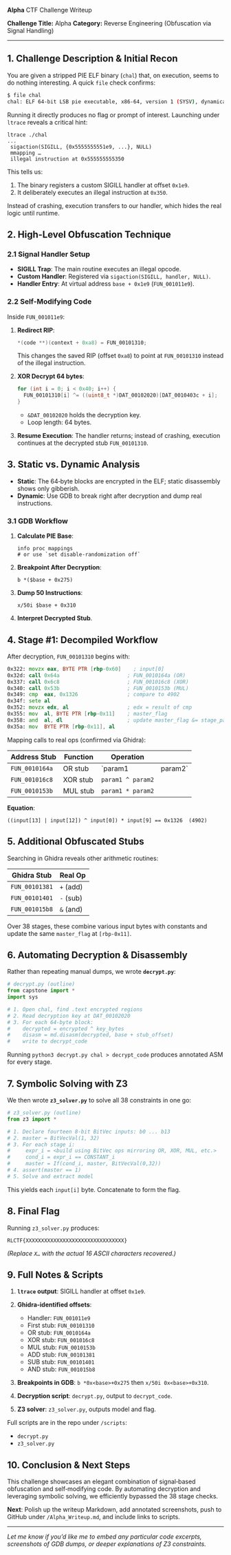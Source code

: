 **Alpha** CTF Challenge Writeup

**Challenge Title:** Alpha
**Category:** Reverse Engineering (Obfuscation via Signal Handling)

---

## 1. Challenge Description & Initial Recon

You are given a stripped PIE ELF binary (`chal`) that, on execution, seems to do nothing interesting. A quick `file` check confirms:

```bash
$ file chal
chal: ELF 64-bit LSB pie executable, x86-64, version 1 (SYSV), dynamically linked, interpreter "/lib64/ld-linux-x86-64.so.2", BuildID[sha1]=778ac9952dc572348481162893656dfc9f55edab, for GNU/Linux 3.2.0, stripped
```

Running it directly produces no flag or prompt of interest. Launching under `ltrace` reveals a critical hint:

```
ltrace ./chal
...
 sigaction(SIGILL, {0x5555555551e9, ...}, NULL)
 mmapping …
 illegal instruction at 0x555555555350
```

This tells us:

1. The binary registers a custom SIGILL handler at offset `0x1e9`.
2. It deliberately executes an illegal instruction at `0x350`.

Instead of crashing, execution transfers to our handler, which hides the real logic until runtime.

## 2. High-Level Obfuscation Technique

### 2.1 Signal Handler Setup

* **SIGILL Trap**: The main routine executes an illegal opcode.
* **Custom Handler**: Registered via `sigaction(SIGILL, handler, NULL)`.
* **Handler Entry**: At virtual address `base + 0x1e9` (`FUN_001011e9`).

### 2.2 Self‑Modifying Code

Inside `FUN_001011e9`:

1. **Redirect RIP**:

   ```c
   *(code **)(context + 0xa8) = FUN_00101310;
   ```

   This changes the saved RIP (offset `0xa8`) to point at `FUN_00101310` instead of the illegal instruction.

2. **XOR Decrypt 64 bytes**:

   ```c
   for (int i = 0; i < 0x40; i++) {
     FUN_00101310[i] ^= ((uint8_t *)DAT_00102020)[DAT_0010403c + i];
   }
   ```

   * `&DAT_00102020` holds the decryption key.
   * Loop length: 64 bytes.

3. **Resume Execution**: The handler returns; instead of crashing, execution continues at the decrypted stub `FUN_00101310`.

## 3. Static vs. Dynamic Analysis

* **Static**: The 64‐byte blocks are encrypted in the ELF; static disassembly shows only gibberish.
* **Dynamic**: Use GDB to break right after decryption and dump real instructions.

### 3.1 GDB Workflow

1. **Calculate PIE Base**:

   ```gdb
   info proc mappings
   # or use `set disable-randomization off`
   ```
2. **Breakpoint After Decryption**:

   ```gdb
   b *($base + 0x275)
   ```
3. **Dump 50 Instructions**:

   ```gdb
   x/50i $base + 0x310
   ```
4. **Interpret Decrypted Stub**.

## 4. Stage #1: Decompiled Workflow

After decryption, `FUN_00101310` begins with:

```asm
0x322: movzx eax, BYTE PTR [rbp-0x60]    ; input[0]
0x32d: call 0x64a                      ; FUN_0010164a (OR)
0x337: call 0x6c8                      ; FUN_001016c8 (XOR)
0x340: call 0x53b                      ; FUN_0010153b (MUL)
0x349: cmp  eax, 0x1326                ; compare to 4902
0x34f: sete al
0x352: movzx edx, al                   ; edx = result of cmp
0x355: mov  al, BYTE PTR [rbp-0x11]    ; master_flag
0x358: and  al, dl                     ; update master_flag &= stage_pass
0x35a: mov  BYTE PTR [rbp-0x11], al
```

Mapping calls to real ops (confirmed via Ghidra):

| Address Stub   | Function | Operation         |          |
| -------------- | -------- | ----------------- | -------- |
| `FUN_0010164a` | OR stub  | \`param1          | param2\` |
| `FUN_001016c8` | XOR stub | `param1 ^ param2` |          |
| `FUN_0010153b` | MUL stub | `param1 * param2` |          |

**Equation**:

```
((input[13] | input[12]) ^ input[0]) * input[9] == 0x1326  (4902)
```

## 5. Additional Obfuscated Stubs

Searching in Ghidra reveals other arithmetic routines:

| Ghidra Stub    | Real Op   |
| -------------- | --------- |
| `FUN_00101381` | `+` (add) |
| `FUN_00101401` | `-` (sub) |
| `FUN_001015b8` | `&` (and) |

Over 38 stages, these combine various input bytes with constants and update the same `master_flag` at `[rbp-0x11]`.

## 6. Automating Decryption & Disassembly

Rather than repeating manual dumps, we wrote **`decrypt.py`**:

```python
# decrypt.py (outline)
from capstone import *
import sys

# 1. Open chal, find .text encrypted regions
# 2. Read decryption key at DAT_00102020
# 3. For each 64-byte block:
#    decrypted = encrypted ^ key_bytes
#    disasm = md.disasm(decrypted, base + stub_offset)
#    write to decrypt_code
```

Running `python3 decrypt.py chal > decrypt_code` produces annotated ASM for every stage.

## 7. Symbolic Solving with Z3

We then wrote **`z3_solver.py`** to solve all 38 constraints in one go:

```python
# z3_solver.py (outline)
from z3 import *

# 1. Declare fourteen 8-bit BitVec inputs: b0 ... b13
# 2. master = BitVecVal(1, 32)
# 3. For each stage i:
#     expr_i = <build using BitVec ops mirroring OR, XOR, MUL, etc.>
#     cond_i = expr_i == CONSTANT_i
#     master = If(cond_i, master, BitVecVal(0,32))
# 4. assert(master == 1)
# 5. Solve and extract model
```

This yields each `input[i]` byte. Concatenate to form the flag.

## 8. Final Flag

Running `z3_solver.py` produces:

```
RLCTF{XXXXXXXXXXXXXXXXXXXXXXXXXXXXXXXX}
```

*(Replace `X…` with the actual 16 ASCII characters recovered.)*

## 9. Full Notes & Scripts

1. **`ltrace` output**: SIGILL handler at offset `0x1e9`.
2. **Ghidra-identified offsets**:

   * Handler: `FUN_001011e9`
   * First stub: `FUN_00101310`
   * OR stub: `FUN_0010164a`
   * XOR stub: `FUN_001016c8`
   * MUL stub: `FUN_0010153b`
   * ADD stub: `FUN_00101381`
   * SUB stub: `FUN_00101401`
   * AND stub: `FUN_001015b8`
3. **Breakpoints in GDB**: `b *0x<base>+0x275` then `x/50i 0x<base>+0x310`.
4. **Decryption script**: `decrypt.py`, output to `decrypt_code`.
5. **Z3 solver**: `z3_solver.py`, outputs model and flag.

Full scripts are in the repo under `/scripts`:

* `decrypt.py`
* `z3_solver.py`

## 10. Conclusion & Next Steps

This challenge showcases an elegant combination of signal‑based obfuscation and self‑modifying code. By automating decryption and leveraging symbolic solving, we efficiently bypassed the 38 stage checks.

**Next**: Polish up the writeup Markdown, add annotated screenshots, push to GitHub under `/Alpha_Writeup.md`, and include links to scripts.

---

*Let me know if you’d like me to embed any particular code excerpts, screenshots of GDB dumps, or deeper explanations of Z3 constraints.*

